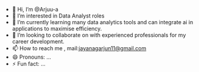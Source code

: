 - 👋 Hi, I’m @Arjuu-a
- 👀 I’m interested in Data Analyst roles 
- 🌱 I’m currently learning many data analytics tools and can integrate ai in applications to maximise efficiency.
- 💞️ I’m looking to collaborate on with experienced professionals for my career development.
- 📫 How to reach me , mail:jayanagarjun11@gmail.com
- 😄 Pronouns: ...
- ⚡ Fun fact: ...

<!---
Arjuu-a/Arjuu-a is a ✨ special ✨ repository because its `README.md` (this file) appears on your GitHub profile.
You can click the Preview link to take a look at your changes.
--->


